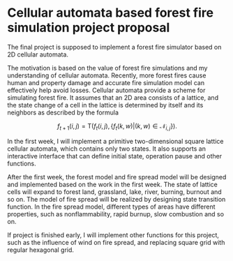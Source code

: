 # Cellular automata based forest fire simulation project proposal

The final project is supposed to implement a forest fire simulator based on 2D cellular automata.

The motivation is based on the value of forest fire simulations and my understanding of cellular automata. Recently, more forest fires cause human and property damage and accurate fire simulation model can effectively help avoid losses. Cellular automata provide a scheme for simulating forest fire. It assumes that an 2D area consists of a lattice, and the state change of a cell in the lattice is determined by itself and its neighbors as described by the formula

$$
f_{t+1}(i,j) = \mathrm{T} (f_{t}(i,j), \{ f_t(k,w) | (k,w)\in \mathcal{N}_{i,j} \}).
$$

In the first week, I will implement a primitive two-dimensional square lattice cellular automata, which contains only two states. It also supports an interactive interface that can define initial state, operation pause and other functions. 

After the first week, the forest model and fire spread model will be designed and implemented based on the work in the first week. The state of lattice cells will expand to forest land, grassland, lake, river, burning, burnout and so on. The model of fire spread will be realized by designing state transition function. In the fire spread model, different types of areas have different properties, such as nonflammability, rapid burnup, slow combustion and so on.

If project is finished early, I will implement other functions for this project, such as the influence of wind on fire spread, and replacing square grid with regular hexagonal grid.

